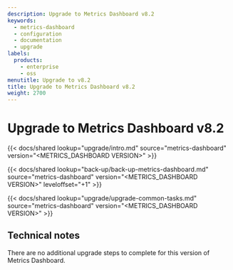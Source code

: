```yaml
---
description: Upgrade to Metrics Dashboard v8.2
keywords:
  - metrics-dashboard
  - configuration
  - documentation
  - upgrade
labels:
  products:
    - enterprise
    - oss
menutitle: Upgrade to v8.2
title: Upgrade to Metrics Dashboard v8.2
weight: 2700
---
```


# Upgrade to Metrics Dashboard v8.2

{{< docs/shared lookup="upgrade/intro.md" source="metrics-dashboard" version="<METRICS_DASHBOARD VERSION>" >}}

{{< docs/shared lookup="back-up/back-up-metrics-dashboard.md" source="metrics-dashboard" version="<METRICS_DASHBOARD VERSION>" leveloffset="+1" >}}

{{< docs/shared lookup="upgrade/upgrade-common-tasks.md" source="metrics-dashboard" version="<METRICS_DASHBOARD VERSION>" >}}

## Technical notes

There are no additional upgrade steps to complete for this version of Metrics Dashboard.
